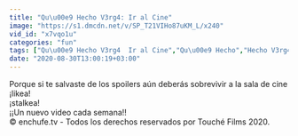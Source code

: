 ```yaml
---
title: "Qu\u00e9 Hecho V3rg4: Ir al Cine"
image: "https://s1.dmcdn.net/v/SP_T21VIHo87uKM_L/x240"
vid_id: "x7vqo1u"
categories: "fun"
tags: ["Qu\u00e9 Hecho V3rg4  Ir al Cine","Qu\u00e9 Hecho","Hecho V3rg4"]
date: "2020-08-30T13:00:19+03:00"
---
```

Porque si te salvaste de los spoilers   aún deberás sobrevivir a la sala de cine   <br>¡likea!   <br>¡stalkea!   <br>¡¡Un nuevo video cada semana!!  <br>© enchufe.tv - Todos los derechos reservados por Touché Films 2020.
